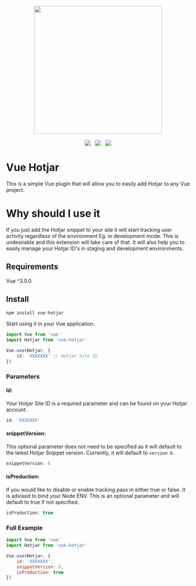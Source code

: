 


<p align="center">
  <img width="350" src="https://i.imgur.com/0QaBxJ9.png">
  <br>
  <br>
  <span>
    <img src="https://travis-ci.org/henk-badenhorst/vue-hotjar.svg?branch=master">
  </span>
  &nbsp;
  <span>
    <img src="https://img.shields.io/badge/code%20style-standard-brightgreen.svg">
  </span>
  &nbsp;
  <span>
    <img src="https://img.shields.io/github/license/henk-badenhorst/vue-hotjar">
  </span>
</p>

# Vue Hotjar

This is a simple Vue plugin that will allow you to easily add Hotjar to any Vue project.

# Why should I use it

If you just add the Hotjar snippet to your site it will start tracking user activity regardless of the environment Eg. in development mode. This is undesirable and this extension will take care of that. It will also help you to easily manage your Hotjar ID's in staging and development environments.

## Requirements

Vue ^3.0.0

## Install

```bash
npm install vue-hotjar
```

Start using it in your Vue application.

```js
import Vue from 'vue'
import Hotjar from 'vue-hotjar'

Vue.use(Hotjar, {
    id: 'XXXXXXX' // Hotjar Site ID
})
```

### Parameters

#### Id:

Your Hotjar Site ID is a required parameter and can be found on your Hotjar account.

```js 
id: 'XXXXXXX' 
```

#### snippetVersion:

This optional parameter does not need to be specified as it will default to the latest Hotjar Snippet version. Currently, it will default to ```version 6```.

```js 
snippetVersion: 6 
```

#### isProduction:

If you would like to disable or enable tracking pass in either true or false. It is advised to bind your Node ENV. This is an optional parameter and will default to true if not specified.

```js 
isProduction: true 
```

### Full Example

```js
import Vue from 'vue'
import Hotjar from 'vue-hotjar'

Vue.use(Hotjar, {
    id: 'XXXXXXX',
    snippetVersion: 6,
    isProduction: true 
})
```